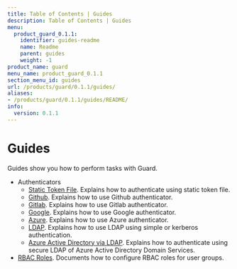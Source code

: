 ```yaml
---
title: Table of Contents | Guides
description: Table of Contents | Guides
menu:
  product_guard_0.1.1:
    identifier: guides-readme
    name: Readme
    parent: guides
    weight: -1
product_name: guard
menu_name: product_guard_0.1.1
section_menu_id: guides
url: /products/guard/0.1.1/guides/
aliases:
- /products/guard/0.1.1/guides/README/
info:
  version: 0.1.1
---
```


# Guides

Guides show you how to perform tasks with Guard.

- Authenticators
  - [Static Token File](/products/guard/0.1.1/guides/authenticator/static_token_file). Explains how to authenticate using static token file.
  - [Github](/products/guard/0.1.1/guides/authenticator/github). Explains how to use Github authenticator.
  - [Gitlab](/products/guard/0.1.1/guides/authenticator/gitlab). Explains how to use Gitlab authenticator.
  - [Google](/products/guard/0.1.1/guides/authenticator/google). Explains how to use Google authenticator.
  - [Azure](/products/guard/0.1.1/guides/authenticator/azure). Explains how to use Azure authenticator.
  - [LDAP](/products/guard/0.1.1/guides/authenticator/ldap). Explains how to use LDAP using simple or kerberos authentication.
  - [Azure Active Directory via LDAP](/products/guard/0.1.1/guides/authenticator/ldap_azure). Explains how to authenticate using secure LDAP of Azure Active Directory Domain Services.
- [RBAC Roles](/products/guard/0.1.1/guides/rbac). Documents how to configure RBAC roles for user groups.
